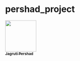 # pershad_project
<a href="https://github.com/24jagruti11">
   <img src="https://avatars.githubusercontent.com/u/132927550?v=4?s=100" width="100px;" alt=""/>
   <br /><sub><b>Jagruti Pershad</b></sub>
</a>

